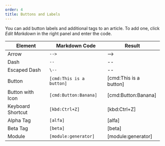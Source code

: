 ```yaml
---
order: 4
title: Buttons and Labels
---
```


You can add button labels and additional tags to an article. To add one, click *Edit Markdown* in the right panel and enter the code.

| Element           | Markdown Code            | Result                 |
|-------------------|--------------------------|------------------------|
| Arrow             | `-->`                    | -->                    |
| Dash              | `--`                     | --                     |
| Escaped Dash      | `\--`                    | \--                    |
| Button            | `[cmd:This is a button]` | [cmd:This is a button] |
| Button with Icon  | `[cmd:Button:Banana]`    | [cmd:Button:Banana]    |
| Keyboard Shortcut | `[kbd:Ctrl+Z]`           | [kbd:Ctrl+Z]           |
| Alpha Tag         | `[alfa]`                 | [alfa]                 |
| Beta Tag          | `[beta]`                 | [beta]                 |
| Module            | `[module:generator]`     | [module:generator]     |